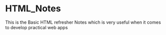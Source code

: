 # HTML_Notes
This is the Basic HTML refresher Notes which is very useful when it comes to develop practical web apps
